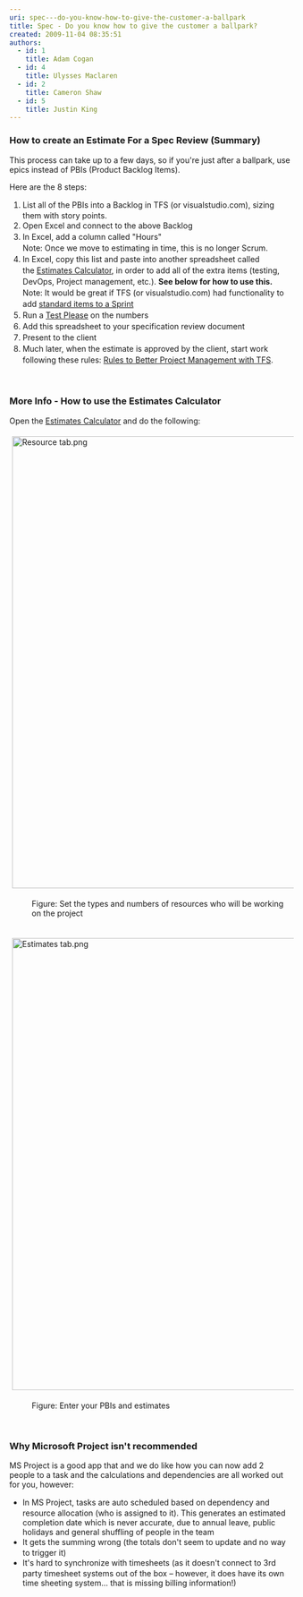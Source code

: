 ```yaml
---
uri: spec---do-you-know-how-to-give-the-customer-a-ballpark
title: Spec - Do you know how to give the customer a ballpark?
created: 2009-11-04 08:35:51
authors:
  - id: 1
    title: Adam Cogan
  - id: 4
    title: Ulysses Maclaren
  - id: 2
    title: Cameron Shaw
  - id: 5
    title: Justin King
---
```





<span class='intro'> <h3 class="ssw15-rteElement-H3">​How to create an Estimate For a Spec Review (Summary)<br></h3>
<p>This process can take up to a few days, so if you're just after a ballpark, use epics instead of PBIs (Product Backlog Items).<br></p><p>Here are the 8 steps&#58;<br></p>
 </span>


<p class="ssw15-rteElement-P"></p><ol><li><span style="line-height&#58;20px;">​​​</span><span style="line-height&#58;20px;">List all of the PBIs into a Backlog in TFS (or visualstudio.com), sizing them with story points.</span><br></li><li><span style="line-height&#58;20px;">Open Excel and connect to the above&#160;Backlog</span></li><li><span style="line-height&#58;20px;">In Excel, add a column called &quot;Hours&quot;​<br></span><span style="line-height&#58;20px;">Note&#58; Once we move to estimating in time, this is no longer&#160;Scrum.</span></li><li><span style="line-height&#58;20px;">In Excel, copy this list and paste into&#160;another spreadsheet called the&#160;<a href="/Documents/4.%20Estimates%20Calculator.xlsx?d=w6f09d6a75d074fbda81e5e5dd3e18c76">Estimates&#160;Calcul​ator</a>,&#160;in order to add all of the extra items (testing, DevOps,&#160;Project management, etc.). <strong>See below for how to use this.</strong><br></span><span style="line-height&#58;20px;">Note&#58; It woul</span><span style="line-height&#58;20px;">d be great if TFS (or visualstudio.com)&#160;had&#160;functionality to add&#160;<a href="http&#58;//www.ssw.com.au/ssw/Standards/BetterSoftwareSuggestions/TeamFoundationServer.aspx#StandardItems">standard items to a Sprint</a></span></li><li><span style="line-height&#58;20px;">Run&#160;a&#160;<a href="/_layouts/15/FIXUPREDIRECT.ASPX?WebId=3dfc0e07-e23a-4cbb-aac2-e778b71166a2&amp;TermSetId=07da3ddf-0924-4cd2-a6d4-a4809ae20160&amp;TermId=d66a9404-2ca9-4d19-ad6c-df1618b4fc28">Test&#160;Please</a>&#160;on the numbers</span><br></li><li><span style="line-height&#58;20px;">Add this spreadsheet to your specification review document</span><br></li><li><span style="line-height&#58;20px;">Present&#160;to the client</span></li><li><span style="line-height&#58;20px;">Much later, when the&#160;estimate is approved by the client,&#160;start work following these rules&#58;&#160;<a href="http&#58;//www.ssw.com.au/ssw/Standards/Rules/RulesToBetterProjectManagementWithTFS.aspx">Rules to Better Project Management with TFS</a>.</span><br></li></ol><br><p></p><h3 class="ssw15-rteElement-H3">More Info -&#160;How to use the Esti​mates Calculator<br></h3><p>Open the <a href="/Documents/4.%20Estimates%20Calculator.xlsx?d=w6f09d6a75d074fbda81e5e5dd3e18c76">Estimates Calculator</a> and do the following&#58;<br></p><dl class="ssw15-rteElement-ImageArea"><img src="/PublishingImages/Resource%20tab.png" alt="Resource tab.png" style="margin&#58;5px;width&#58;808px;" /></dl><dd class="ssw15-rteElement-FigureNormal">Figure&#58; Set the types and numbers of&#160;resources who will be working on the project<br><br></dd><dl class="ssw15-rteElement-ImageArea"><img src="/PublishingImages/Estimates%20tab.png" alt="Estimates tab.png" style="margin&#58;5px;width&#58;808px;" /></dl><dd class="ssw15-rteElement-FigureNormal">Figure​&#58; Enter your PBIs and estimates<br></dd><p><br></p><div><h3 class="ssw15-rteElement-H3">Why Microsoft Project isn't recommended<br></h3></div><div><p>MS Project is a good app that and we do like how you can now add 2 people to a task and the calculations and dependencies are all worked out for you, however&#58;<br></p><ul class="ssw15-rteElement-P"><li><span style="line-height&#58;20px;">In MS Project,&#160;tasks are auto scheduled based on dependency and resource allocation (who is assigned to it). This generates an estimated completion date which is never accurate, due to annual leave, public holidays and general shuffling of people in the team</span><br></li><li><span style="line-height&#58;20px;">It gets the summing wrong (the totals don't seem to update and no way to trigger it)</span><br></li><li><span style="line-height&#58;20px;">It's hard to synchronize with timesheets (as it doesn't connect to 3rd party timesheet systems out of the box –&#160;however, it does have&#160;its own time sheeting system...&#160;that is missing billing information!)​</span></li></ul></div>


